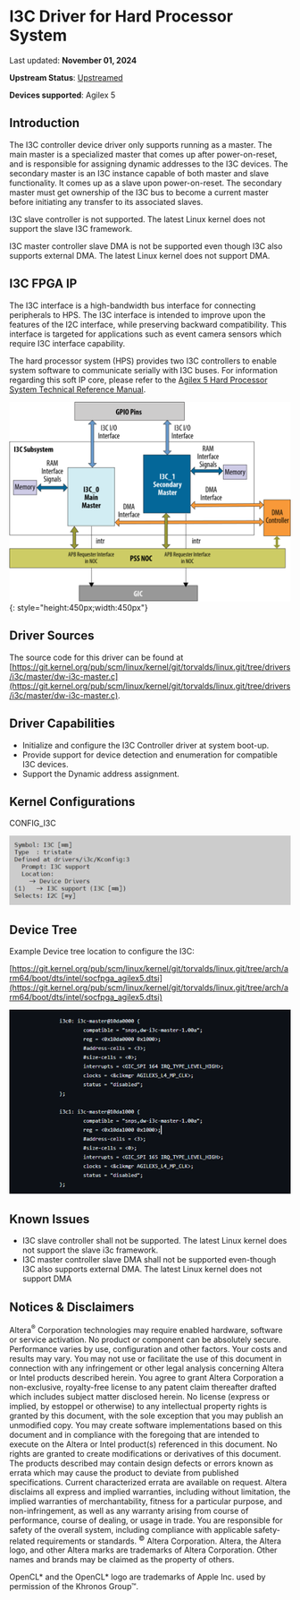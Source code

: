 # **I3C Driver for Hard Processor System**

Last updated: **November 01, 2024** 

**Upstream Status**: [Upstreamed](https://git.kernel.org/pub/scm/linux/kernel/git/torvalds/linux.git/tree/drivers/i3c/master/dw-i3c-master.c)

**Devices supported**: Agilex 5

## **Introduction**

The I3C controller device driver only supports running as a master. The main master is a specialized master that comes up after power-on-reset, and is responsible for assigning dynamic addresses to the I3C devices. The secondary master is an I3C instance capable of both master and slave functionality. It comes up as a slave upon power-on-reset. The secondary master must get ownership of the I3C bus to become a current master before initiating any transfer to its associated slaves.

I3C slave controller is not supported. The latest Linux kernel does not support the slave I3C framework.

I3C master controller slave DMA is not be supported even though I3C also supports external DMA. The latest Linux kernel does not support DMA.

## **I3C FPGA IP**

The I3C interface is a high-bandwidth bus interface for connecting peripherals to HPS. The I3C interface is intended to improve upon the features of the I2C interface, while preserving backward compatibility. This interface is targeted for applications such as event camera sensors which require I3C interface capability.

The hard processor system (HPS) provides two I3C controllers to enable system software to communicate serially with I3C buses. For information regarding this soft IP core, please refer to the [Agilex 5 Hard Processor System Technical Reference Manual](https://www.intel.com/content/www/us/en/docs/programmable/814346).

![I3C_System_Level_Integration_Diagram](images/I3C_System_Level_Integration_Diagram.png){: style="height:450px;width:450px"}

## **Driver Sources**

The source code for this driver can be found at [https://git.kernel.org/pub/scm/linux/kernel/git/torvalds/linux.git/tree/drivers/i3c/master/dw-i3c-master.c](https://git.kernel.org/pub/scm/linux/kernel/git/torvalds/linux.git/tree/drivers/i3c/master/dw-i3c-master.c).

## **Driver Capabilities**

* Initialize and configure the I3C Controller driver at system boot-up.
* Provide support for device detection and enumeration for compatible I3C devices.
* Support the Dynamic address assignment.

## **Kernel Configurations**

CONFIG_I3C

![i3c_config_path](images/i3c_config_path.png)

## **Device Tree**

Example Device tree location to configure the I3C:

[https://git.kernel.org/pub/scm/linux/kernel/git/torvalds/linux.git/tree/arch/arm64/boot/dts/intel/socfpga_agilex5.dtsi](https://git.kernel.org/pub/scm/linux/kernel/git/torvalds/linux.git/tree/arch/arm64/boot/dts/intel/socfpga_agilex5.dtsi)

![i3c_device_tree](images/i3c_device_tree.png)

## **Known Issues**

* I3C slave controller shall not be supported. The latest Linux kernel does not support the slave i3c framework.
* I3C master controller slave DMA shall not be supported even-though I3C also supports external DMA. The latest Linux kernel does not support DMA

## Notices & Disclaimers

Altera<sup>&reg;</sup> Corporation technologies may require enabled hardware, software or service activation.
No product or component can be absolutely secure. 
Performance varies by use, configuration and other factors.
Your costs and results may vary. 
You may not use or facilitate the use of this document in connection with any infringement or other legal analysis concerning Altera or Intel products described herein. You agree to grant Altera Corporation a non-exclusive, royalty-free license to any patent claim thereafter drafted which includes subject matter disclosed herein.
No license (express or implied, by estoppel or otherwise) to any intellectual property rights is granted by this document, with the sole exception that you may publish an unmodified copy. You may create software implementations based on this document and in compliance with the foregoing that are intended to execute on the Altera or Intel product(s) referenced in this document. No rights are granted to create modifications or derivatives of this document.
The products described may contain design defects or errors known as errata which may cause the product to deviate from published specifications.  Current characterized errata are available on request.
Altera disclaims all express and implied warranties, including without limitation, the implied warranties of merchantability, fitness for a particular purpose, and non-infringement, as well as any warranty arising from course of performance, course of dealing, or usage in trade.
You are responsible for safety of the overall system, including compliance with applicable safety-related requirements or standards. 
<sup>&copy;</sup> Altera Corporation.  Altera, the Altera logo, and other Altera marks are trademarks of Altera Corporation.  Other names and brands may be claimed as the property of others. 

OpenCL* and the OpenCL* logo are trademarks of Apple Inc. used by permission of the Khronos Group™. 
